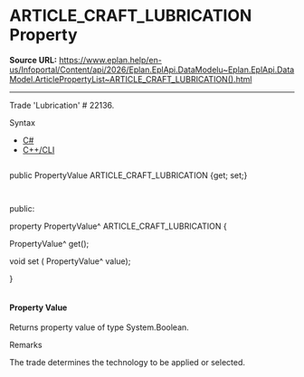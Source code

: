 # ARTICLE_CRAFT_LUBRICATION Property

**Source URL:** https://www.eplan.help/en-us/Infoportal/Content/api/2026/Eplan.EplApi.DataModelu~Eplan.EplApi.DataModel.ArticlePropertyList~ARTICLE_CRAFT_LUBRICATION().html

---

Trade 'Lubrication' # 22136.

Syntax

- [C#](#i-syntax-CS)
- [C++/CLI](#i-syntax-CPP2005)

```
```
public PropertyValue ARTICLE_CRAFT_LUBRICATION {get; set;}
```
```

```
```
public:

property PropertyValue^ ARTICLE_CRAFT_LUBRICATION {

   PropertyValue^ get();

   void set (    PropertyValue^ value);

}
```
```

#### Property Value

Returns property value of type System.Boolean.

Remarks

The trade determines the technology to be applied or selected.
